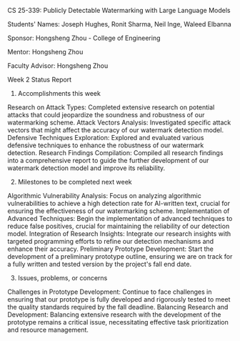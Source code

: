 CS 25-339: Publicly Detectable Watermarking with Large Language Models

Students' Names: Joseph Hughes, Ronit Sharma, Neil Inge, Waleed Elbanna

Sponsor: Hongsheng Zhou - College of Engineering

Mentor: Hongsheng Zhou

Faculty Advisor: Hongsheng Zhou

Week 2 Status Report

1) Accomplishments this week

Research on Attack Types: Completed extensive research on potential attacks that could jeopardize the soundness and robustness of our watermarking scheme.
Attack Vectors Analysis: Investigated specific attack vectors that might affect the accuracy of our watermark detection model.
Defensive Techniques Exploration: Explored and evaluated various defensive techniques to enhance the robustness of our watermark detection.
Research Findings Compilation: Compiled all research findings into a comprehensive report to guide the further development of our watermark detection model and improve its reliability.

2) Milestones to be completed next week

Algorithmic Vulnerability Analysis: Focus on analyzing algorithmic vulnerabilities to achieve a high detection rate for AI-written text, crucial for ensuring the effectiveness of our watermarking scheme.
Implementation of Advanced Techniques: Begin the implementation of advanced techniques to reduce false positives, crucial for maintaining the reliability of our detection model.
Integration of Research Insights: Integrate our research insights with targeted programming efforts to refine our detection mechanisms and enhance their accuracy.
Preliminary Prototype Development: Start the development of a preliminary prototype outline, ensuring we are on track for a fully written and tested version by the project's fall end date.

3) Issues, problems, or concerns

Challenges in Prototype Development: Continue to face challenges in ensuring that our prototype is fully developed and rigorously tested to meet the quality standards required by the fall deadline.
Balancing Research and Development: Balancing extensive research with the development of the prototype remains a critical issue, necessitating effective task prioritization and resource management.
